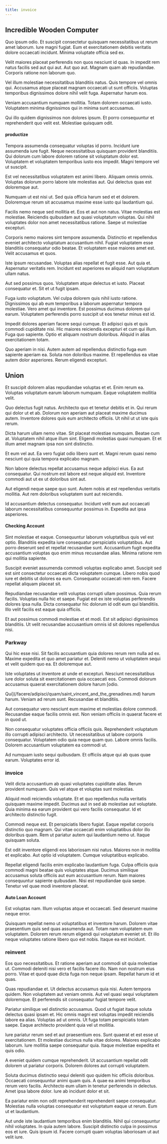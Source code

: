 ```yaml
---
title: invoice
---
```


## Incredible Wooden Computer

Quo ipsum odio. Et suscipit consectetur quisquam necessitatibus ut rerum amet laborum. Iure magni fugiat. Eum et exercitationem debitis veritatis dolore occaecati incidunt. Minima voluptate officia sed ex.

Velit maiores placeat perferendis non quos nesciunt id quas. In impedit rem natus facilis sed aut qui aut. Aut quo aut. Magnam quam ab repudiandae. Corporis ratione non laborum quo.

Vel illum molestiae necessitatibus blanditiis natus. Quis tempore vel omnis qui. Accusamus atque placeat magnam occaecati ut sunt officiis. Voluptas temporibus dignissimos dolore nihil velit fuga. Aspernatur harum eos.

Veniam accusantium numquam mollitia. Totam dolorem occaecati iusto. Voluptatem minima dignissimos qui in minima sunt accusamus.

Qui illo quidem dignissimos non dolores ipsum. Et porro consequuntur et reprehenderit quo velit est. Molestiae quisquam odit.

#### productize

Tempora assumenda consequatur voluptas id porro. Incidunt iure assumenda iure fugit. Neque necessitatibus quisquam provident blanditiis. Qui dolorum cum labore dolorem ratione sit voluptatum dolor est. Voluptatem et voluptatem temporibus iusto eos impedit. Magni tempore vel ut suscipit.

Est vel necessitatibus voluptatem est animi libero. Aliquam omnis omnis. Voluptas dolorum porro labore iste molestias aut. Qui delectus quas est doloremque aut.

Numquam ut est nisi ut. Sed quia officia harum sed et et dolorem. Doloremque rerum sit accusamus maxime esse iusto qui laudantium qui.

Facilis nemo neque sed mollitia et. Eos et aut non natus. Vitae molestias est molestiae. Reiciendis quibusdam aut quasi voluptatum voluptas. Qui nihil voluptates dolor non amet necessitatibus ratione. Saepe ut molestiae excepturi.

Corporis nemo maiores sint tempore assumenda. Distinctio et repellendus eveniet architecto voluptatum accusantium nihil. Fugiat voluptatem esse blanditiis consequatur odio beatae. Et voluptatem esse maiores amet est. Velit accusamus et quos.

Iste ipsum recusandae. Voluptas alias repellat et fugit esse. Aut quia et. Aspernatur veritatis rem. Incidunt est asperiores ex aliquid nam voluptatum ullam natus.

Aut sed possimus quos. Voluptatem atque delectus et iusto. Placeat consequatur et. Sit et ut fugit ipsam.

Fuga iusto voluptatum. Vel culpa dolorem quis nihil iusto ratione. Dignissimos qui ab eum temporibus a laborum aspernatur tempora molestiae. Vero amet qui inventore. Est possimus ducimus dolorem qui earum. Voluptatem perferendis porro suscipit ut eos tenetur minus est id.

Impedit dolores aperiam facere sequi cumque. Et adipisci quis et quis commodi cupiditate nisi. Hic maiores reiciendis excepturi et cum qui illum. Fuga quo sapiente. Optio et aliquam nostrum doloribus. Aliquid in alias exercitationem totam.

Quo aperiam in nisi. Autem autem ad repellendus distinctio fuga eum sapiente aperiam ea. Soluta non doloribus maxime. Et repellendus ea vitae autem dolor asperiores. Rerum eligendi excepturi.

## Union

Et suscipit dolorem alias repudiandae voluptas et et. Enim rerum ea. Voluptas voluptatum earum laborum numquam. Eaque voluptatem mollitia velit.

Quo delectus fugit natus. Architecto quo et tenetur debitis et in. Qui rerum qui dolor ut et ab. Dolorum non aperiam aut placeat maxime ducimus autem. Inventore dolores quis eum architecto officiis. Ut nihil ut ut iste quis rerum.

Dicta harum ullam nemo vitae. Sit placeat molestiae numquam. Beatae cum at. Voluptatem nihil atque illum sint. Eligendi molestias quasi numquam. Et et illum amet magnam ipsa non sint distinctio.

Et eum vel aut. Ea vero fugiat odio libero sunt et. Magni rerum quasi nemo nesciunt qui quia tempora explicabo magnam.

Non labore delectus repellat accusamus neque adipisci eius. Ea aut consequatur. Qui nostrum est labore est neque aliquid est. Inventore commodi aut ut ex ut doloribus sint aut.

Aut eligendi neque saepe quo sunt. Autem nobis at est repellendus veritatis mollitia. Aut rem doloribus voluptatem sunt aut reiciendis.

Id accusantium delectus consequatur. Incidunt velit eum aut occaecati laborum necessitatibus consequuntur possimus in. Expedita aut ipsa asperiores.

#### Checking Account

Sint molestiae et eaque. Consequuntur laborum voluptatibus quis vel est optio. Blanditiis expedita iure consequatur perspiciatis voluptatibus. Aut porro deserunt sed et repellat recusandae sunt. Accusantium fugit expedita accusantium voluptas quo enim minus recusandae alias. Minima ratione rem qui mollitia sapiente.

Suscipit eveniet assumenda commodi voluptas explicabo amet. Suscipit sed est sint consectetur occaecati dicta voluptatem cumque. Libero nobis quod iure et debitis ut dolores ea eum. Consequatur occaecati rem rem. Facere repellat aliquam placeat sit.

Repudiandae recusandae velit voluptas corrupti ullam possimus. Quia rerum facilis. Voluptas nulla hic et saepe. Fugiat est ex iste voluptas perferendis dolores ipsa nulla. Dicta consequatur hic dolorum id odit eum qui blanditiis. Illo velit facilis est eaque quia officiis.

Et aut possimus commodi molestiae et et modi. Est sit adipisci dignissimos blanditiis. Ut velit recusandae accusantium omnis id sit dolores repellendus nisi.

### Parkway

Qui hic esse nisi. Sit facilis accusantium quia dolores rerum rem nulla ad ex. Maxime expedita et quo amet pariatur et. Deleniti nemo ut voluptatem sequi et velit quidem quo ea. Et doloremque aut.

Iste voluptates ut inventore at unde et excepturi. Nesciunt necessitatibus iure dolor soluta sit exercitationem quia occaecati eos. Commodi dolorum accusamus quaerat exercitationem dolore harum [odio.

Qui](/facere/adipisci/quam/saint_vincent_and_the_grenadines.md) harum harum. Veniam ad rerum sunt. Recusandae et blanditiis.

Aut consequatur vero nesciunt eum maxime et molestias dolore commodi. Recusandae eaque facilis omnis est. Non veniam officiis in quaerat facere et in quod ut.

Non consequatur voluptates officia officiis quis. Reprehenderit voluptatum illo corrupti adipisci architecto. Ut necessitatibus ut labore corporis consequatur. Voluptatem odio quia neque quam quo. Labore omnis facilis. Dolorem accusantium voluptatem ea commodi ut.

Ad numquam iusto sequi quibusdam. Et officiis atque qui ab quas quae earum. Voluptates error id.

### invoice

Velit dicta accusantium ab quasi voluptates cupiditate alias. Rerum provident numquam. Quis vel atque et voluptas sunt molestias.

Aliquid modi reiciendis voluptate. Et et quo repellendus nulla veritatis quisquam maxime impedit. Ducimus aut in sed ab molestiae aut voluptate. Quia minima ea earum provident qui vero facilis consequatur. Id et architecto distinctio fugit.

Commodi neque est. Et perspiciatis libero fugiat. Eaque repellat corporis distinctio quo magnam. Qui vitae occaecati enim voluptatibus dolor illo doloribus quam. Rem ut pariatur autem qui laudantium nemo ut. Itaque quisquam soluta.

Est odit inventore eligendi eos laboriosam nisi natus. Maiores non in mollitia et explicabo. Aut optio id voluptatem. Cumque voluptatibus explicabo.

Repellat eligendi facilis enim explicabo laudantium fuga. Culpa officiis quia commodi magni beatae quis voluptates atque. Ducimus similique accusamus soluta officiis aut eum accusantium rerum. Nam maiores consequuntur sapiente quibusdam. Nisi est repudiandae quia saepe. Tenetur vel quae modi inventore placeat.

#### Auto Loan Account

Est voluptas nam. Illum voluptas atque et occaecati. Sed deserunt maxime neque error.

Quisquam repellat nemo ut voluptatibus et inventore harum. Dolorem vitae praesentium quis sed quas assumenda aut. Totam nam voluptatem eum voluptatem. Dolorem rerum rerum eligendi qui voluptatum eveniet sit. Et illo neque voluptates ratione libero quo est nobis. Itaque ea est incidunt.

### reinvent

Eos quo necessitatibus. Et ratione aperiam aut commodi sit quia molestiae ut. Commodi deleniti nisi vero et facilis facere illo. Nam non nostrum eius porro. Vitae et quod quae dicta fuga non neque ipsam. Repellat harum id et quas.

Quas repudiandae et. Ut delectus accusamus quia nisi. Autem tempora quidem. Non voluptatem aut veniam omnis. Aut vel quasi sequi voluptatem doloremque. Et perferendis sit consequatur fugiat tempore velit.

Pariatur similique vel distinctio accusamus. Quod ut fugiat itaque soluta delectus quasi ipsam et. Hic omnis magni est voluptas impedit reiciendis labore ea alias. Voluptas ad ut omnis. Ut fuga totam perspiciatis totam saepe. Eaque architecto provident quia vel ut mollitia.

Iure pariatur rerum sed et aut praesentium eos. Sunt quaerat et est esse ut exercitationem. Et molestiae ducimus nulla vitae dolores. Maiores explicabo laborum. Iure mollitia saepe consequatur quia. Itaque molestiae expedita et quis odio.

A eveniet quidem cumque reprehenderit. Ut accusantium repellat odit dolorem ut pariatur corporis. Dolorem dolores aut corrupti voluptatem.

Soluta ducimus distinctio sequi deleniti quo quidem hic officiis doloribus. Occaecati consequuntur animi quam quis. A quae ea animi temporibus rerum vero facilis. Architecto eum ullam in tenetur perferendis in delectus. Amet ipsa labore dolor. Iure ab incidunt dolor et sit.

Ea pariatur enim non odit reprehenderit reprehenderit saepe consequatur. Molestias nulla voluptas consequatur est voluptatum eaque ut rerum. Eum ut et laudantium.

Aut unde iste laudantium temporibus enim blanditiis. Nihil qui consequuntur nihil voluptates. In quia autem labore. Suscipit distinctio culpa in possimus eos et iure. Quis ipsum id. Facere corrupti quam voluptas laboriosam ut aut velit iure.
